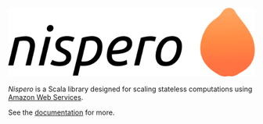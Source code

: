 ![nispero](doc/nispero.png)

*Nispero* is a Scala library designed for scaling stateless computations using [Amazon Web Services](http://aws.amazon.com).

See the [documentation](doc/README.md) for more.

